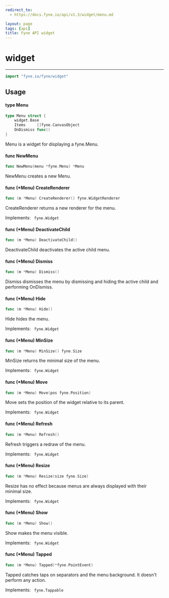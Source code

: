 ```yaml
---
redirect_to:
  - https://docs.fyne.io/api/v1.3/widget/menu.md

layout: page
tags: [api]
title: Fyne API widget
---
```



# widget
---
```go
import "fyne.io/fyne/widget"
```

## Usage

#### type Menu

```go
type Menu struct {
	widget.Base
	Items     []fyne.CanvasObject
	OnDismiss func()
}
```

Menu is a widget for displaying a fyne.Menu.

#### func  NewMenu

```go
func NewMenu(menu *fyne.Menu) *Menu
```
NewMenu creates a new Menu.

#### func (*Menu) CreateRenderer

```go
func (m *Menu) CreateRenderer() fyne.WidgetRenderer
```
CreateRenderer returns a new renderer for the menu.

<div class="implements">Implements: <code> fyne.Widget</code></div>

#### func (*Menu) DeactivateChild

```go
func (m *Menu) DeactivateChild()
```
DeactivateChild deactivates the active child menu.

#### func (*Menu) Dismiss

```go
func (m *Menu) Dismiss()
```
Dismiss dismisses the menu by dismissing and hiding the active child and performing OnDismiss.

#### func (*Menu) Hide

```go
func (m *Menu) Hide()
```
Hide hides the menu.

<div class="implements">Implements: <code> fyne.Widget</code></div>

#### func (*Menu) MinSize

```go
func (m *Menu) MinSize() fyne.Size
```
MinSize returns the minimal size of the menu.

<div class="implements">Implements: <code> fyne.Widget</code></div>

#### func (*Menu) Move

```go
func (m *Menu) Move(pos fyne.Position)
```
Move sets the position of the widget relative to its parent.

<div class="implements">Implements: <code> fyne.Widget</code></div>

#### func (*Menu) Refresh

```go
func (m *Menu) Refresh()
```
Refresh triggers a redraw of the menu.

<div class="implements">Implements: <code> fyne.Widget</code></div>

#### func (*Menu) Resize

```go
func (m *Menu) Resize(size fyne.Size)
```
Resize has no effect because menus are always displayed with their minimal size.

<div class="implements">Implements: <code> fyne.Widget</code></div>

#### func (*Menu) Show

```go
func (m *Menu) Show()
```
Show makes the menu visible.

<div class="implements">Implements: <code> fyne.Widget</code></div>

#### func (*Menu) Tapped

```go
func (m *Menu) Tapped(*fyne.PointEvent)
```
Tapped catches taps on separators and the menu background. It doesn't perform any action.

<div class="implements">Implements: <code> fyne.Tappable</code></div>
